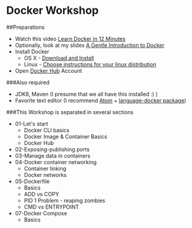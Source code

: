 Docker Workshop
===============

##Preparations

* Watch this video [Learn Docker in 12 Minutes](https://youtu.be/YFl2mCHdv24)
* Optionally, look at my slides [A Gentle Introduction to Docker](https://github.com/markoradinovic/docker-talk/blob/master/A%20Gentle%20Introduction%20to%20Docker.pdf)
* Install Docker
  * OS X - [Download and Install](https://docs.docker.com/docker-for-mac/)
  * Linux - [Choose instructions for your linux distribution](https://docs.docker.com/engine/installation/)
* Open [Docker Hub](https://hub.docker.com/) Account

###Also required
* JDK8, Maven (I presume that we all have this installed :) )
* Favorite text editor (I recommend [Atom](https://atom.io/) + [language-docker package](https://atom.io/packages/language-docker))


###This Workshop is separated in several sections
* 01-Let's start
  - Docker CLI basics
  - Docker Image & Container Basics
  - Docker Hub
* 02-Exposing-publishing ports
* 03-Manage data in containers
* 04-Docker container networking
  - Container linking
  - Docker networks
* 05-Dockerfile
  - Basics
  - ADD vs COPY
  - PID 1 Problem - reaping zombies
  - CMD vs ENTRYPOINT
* 07-Docker Compose
  - Basics
